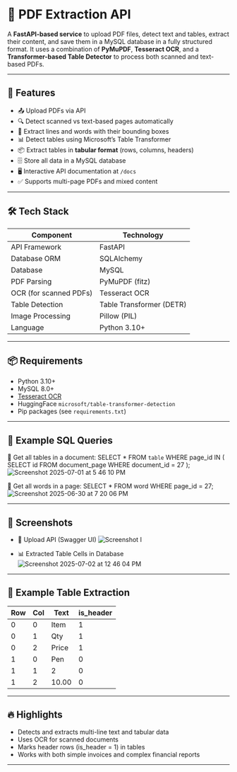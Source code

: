# 📄 PDF Extraction API

A **FastAPI-based service** to upload PDF files, detect text and tables, extract their content, and save them in a MySQL database in a fully structured format. It uses a combination of **PyMuPDF**, **Tesseract OCR**, and a **Transformer-based Table Detector** to process both scanned and text-based PDFs.

---

## 🚀 Features

- 📤 Upload PDFs via API
- 🔍 Detect scanned vs text-based pages automatically
- 📝 Extract lines and words with their bounding boxes
- 📊 Detect tables using Microsoft’s Table Transformer
- 📦 Extract tables in **tabular format** (rows, columns, headers)
- 🗄️ Store all data in a MySQL database
- 🖥️ Interactive API documentation at `/docs`
- ✅ Supports multi-page PDFs and mixed content

---

## 🛠️ Tech Stack

| Component            | Technology                                |
|----------------------|--------------------------------------------|
| API Framework        | FastAPI                                   |
| Database ORM         | SQLAlchemy                                |
| Database             | MySQL                                     |
| PDF Parsing          | PyMuPDF (fitz)                            |
| OCR (for scanned PDFs) | Tesseract OCR                           |
| Table Detection      | Table Transformer (DETR)                  |
| Image Processing     | Pillow (PIL)                              |
| Language             | Python 3.10+                              |

---

## 📦 Requirements

- Python 3.10+
- MySQL 8.0+
- [Tesseract OCR](https://github.com/tesseract-ocr/tesseract)
- HuggingFace `microsoft/table-transformer-detection`
- Pip packages (see `requirements.txt`)

---

## 🧪 Example SQL Queries

📌 Get all tables in a document:
SELECT * FROM `table`
WHERE page_id IN (
  SELECT id FROM document_page WHERE document_id = 27
);
![Screenshot 2025-07-01 at 5 46 10 PM](https://github.com/user-attachments/assets/e8ecd744-c0c1-40c2-9e09-7c6f86dffcb3)

📌 Get all words in a page:
SELECT * FROM word WHERE page_id = 27;
![Screenshot 2025-06-30 at 7 20 06 PM](https://github.com/user-attachments/assets/f2404583-52e8-4c2d-b3af-32551a6c5f88)

---

## 📸 Screenshots

- 📂 Upload API (Swagger UI)
![Screenshot I](https://github.com/user-attachments/assets/6ad7385c-75d0-44ee-813c-526a7acb6704)



- 📊 Extracted Table Cells in Database
![Screenshot 2025-07-02 at 12 46 04 PM](https://github.com/user-attachments/assets/6a1df656-8702-45c4-a0e8-4eb71fef0c63)

---

## 📄 Example Table Extraction

| Row | Col | Text  | is_header |
|-----|-----|-------|-----------|
| 0   | 0   | Item  | 1         |
| 0   | 1   | Qty   | 1         |
| 0   | 2   | Price | 1         |
| 1   | 0   | Pen   | 0         |
| 1   | 1   | 2     | 0         |
| 1   | 2   | 10.00 | 0         |

---

## 🔥 Highlights

- Detects and extracts multi-line text and tabular data
- Uses OCR for scanned documents
- Marks header rows (is_header = 1) in tables
- Works with both simple invoices and complex financial reports

---
